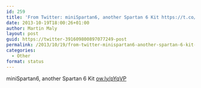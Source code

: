 ```yaml
---
id: 259
title: 'From Twitter: miniSpartan6, another Spartan 6 Kit https://t.co/4F&#8230;'
date: 2013-10-19T18:00:26+01:00
author: Martin Maly
layout: post
guid: https://twitter-391609800897077249-post
permalink: /2013/10/19/from-twitter-minispartan6-another-spartan-6-kit-httpt-co4f/
categories:
  - Other
format: status
---
```

miniSpartan6, another Spartan 6 Kit [ow.ly/pYqVP](https://ow.ly/pYqVP)